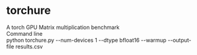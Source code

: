 # torchure 
A torch GPU Matrix multiplication benchmark <br>
Command line <br>
python torchure.py --num-devices 1 --dtype bfloat16 --warmup --output-file results.csv
